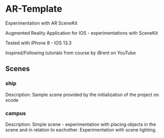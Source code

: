 # AR-Template
Experimentation with AR SceneKit

Augmented Reality Application for IOS - experimentations with SceneKit

Tested with iPhone 8 - IOS 13.3

Inspired/Following tutorials from course by iBrent on YouTube

## Scenes

### ship
Description: Sample scene provided by the initialization of the project on xcode

### campus
Description: Simple scene - experimentation with placing objects in the scene and in relation to eachother. 
Experimentation with scene lighting.
